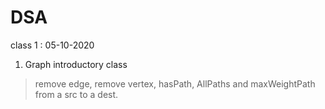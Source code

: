 # DSA
class 1 : 05-10-2020
1. Graph introductory class
> remove edge, remove vertex, hasPath, AllPaths and maxWeightPath from a src to a dest.
